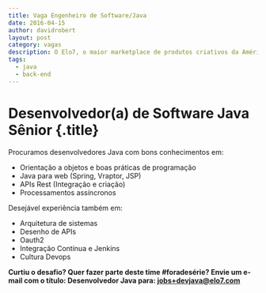 ```yaml
---
title: Vaga Engenheiro de Software/Java
date: 2016-04-15
author: davidrobert
layout: post
category: vagas
description: O Elo7, o maior marketplace de produtos criativos da América Latina, está com muitos desafios técnicos para implementar com seus novos projetos. Temos a seguinte vaga para o time da engenharia...
tags:
  - java
  - back-end
---
```


# Desenvolvedor(a) de Software Java Sênior {.title}

Procuramos desenvolvedores Java com bons conhecimentos em:

  * Orientação a objetos e boas práticas de programação
  * Java para web (Spring, Vraptor, JSP)
  * APIs Rest (Integração e criação)
  * Processamentos assíncronos

Desejável experiência também em:

  * Arquitetura de sistemas
  * Desenho de APIs
  * Oauth2
  * Integração Contínua e Jenkins
  * Cultura Devops

**Curtiu o desafio? Quer fazer parte deste time #foradesérie? Envie um e-mail com o título: Desenvolvedor Java para: **jobs+devjava@elo7.com****